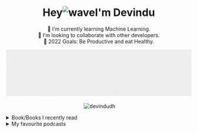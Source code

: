 <!--Hello Welcome to my README.md-->
<!--Feel free to make this your own but dont use my data ;) -->


<div align="center">

<h1 align="center">Hey<img alt="wave" src="https://emojis.slackmojis.com/emojis/images/1536351075/4594/blob-wave.gif?1536351075" width="35">I'm Devindu  </h1>


🌱 I’m currently learning Machine Learning.<br>
👯 I’m looking to collaborate with other developers.<br>
🥅 2022 Goals: Be Productive and eat Healthy.<br>
<!--⚡ Fun fact: I love to read.-->
  
<img src="banner2.gif">
<!--Github stats:START-->
<p>&nbsp;<img align="center" src="https://github-readme-stats.vercel.app/api?username=devindudh&show_icons=true&locale=en" alt="devindudh" /></p>
<!--Github stats:END-->
<div align='left'>
<details>
<summary>Book/Books I recently read</summary>

  
  <!-- GOODREADS-LIST:START -->
- [Ice Cold (Rizzoli & Isles, #8)](https://www.goodreads.com/review/show/4279739567?utm_medium=api&utm_source=rss) by Tess Gerritsen (⭐️4.14)
- [The Keepsake (Rizzoli & Isles, #7)](https://www.goodreads.com/review/show/4269496834?utm_medium=api&utm_source=rss) by Tess Gerritsen (⭐️4.1)
- [The Mephisto Club (Rizzoli & Isles, #6)](https://www.goodreads.com/review/show/4261152272?utm_medium=api&utm_source=rss) by Tess Gerritsen (⭐️4.02)
- [Vanish (Rizzoli &amp; Isles, #5)](https://www.goodreads.com/review/show/4255921872?utm_medium=api&utm_source=rss) by Tess Gerritsen (⭐️4.11)
- [Body Double (Rizzoli & Isles, #4)](https://www.goodreads.com/review/show/4245909477?utm_medium=api&utm_source=rss) by Tess Gerritsen (⭐️4.16)
- [The Sinner (Rizzoli & Isles, #3)](https://www.goodreads.com/review/show/4213008273?utm_medium=api&utm_source=rss) by Tess Gerritsen (⭐️4.13)
- [The Apprentice (Rizzoli & Isles, #2)](https://www.goodreads.com/review/show/4183711271?utm_medium=api&utm_source=rss) by Tess Gerritsen (⭐️4.13)
- [Digital Fortress](https://www.goodreads.com/review/show/4110472691?utm_medium=api&utm_source=rss) by Dan Brown (⭐️3.68)
- [Today Matters: 12 Daily Practices to Guarantee Tomorrow's Success](https://www.goodreads.com/review/show/3989332267?utm_medium=api&utm_source=rss) by John C. Maxwell (⭐️4.19)
- [The Vendor of Sweets](https://www.goodreads.com/review/show/3754330300?utm_medium=api&utm_source=rss) by R.K. Narayan (⭐️3.82)
<!-- GOODREADS-LIST:END -->

</details>
<details>
<summary>My favourite podcasts</summary>
  <!--PODCAST-LIST:START-->

  <a href = "https://open.spotify.com/show/1Y9ExMgMxoBVrgrfU7u0nD?si=XlRGAL5pSNiNiHiv4G8dvw&dl_branch=1">Safety Third</a>
    <p> Safety Third is a weekly show hosted by William Osman, NileRed, The Backyard Scientist, Allen Pan, Peter Sripol, and a couple other YouTube "Scientists".</p>
  <!--PODCAST-LIST:END-->
</details>
</div>

